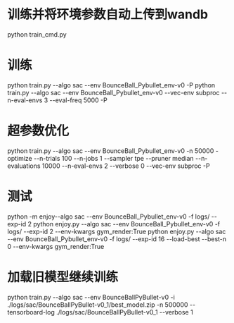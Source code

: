 # 训练并将环境参数自动上传到wandb
python train_cmd.py


# 训练

python train.py --algo sac --env BounceBall_Pybullet_env-v0 -P
python train.py --algo sac --env BounceBall_Pybullet_env-v0 --vec-env subproc --n-eval-envs 3 --eval-freq 5000 -P

# 超参数优化

python train.py --algo sac --env BounceBall_Pybullet_env-v0 -n 50000 -optimize --n-trials 100 --n-jobs 1 --sampler tpe --pruner median --n-evaluations 10000 --n-eval-envs 2 --verbose 0 --vec-env subproc -P

# 测试

python -m enjoy--algo sac --env BounceBall_Pybullet_env-v0 -f logs/ --exp-id 2
python enjoy.py --algo sac --env BounceBall_Pybullet_env-v0 -f logs/ --exp-id 2 --env-kwargs gym_render:True
python enjoy.py --algo sac --env BounceBall_Pybullet_env-v0 -f logs/ --exp-id 16 --load-best --best-n 0 --env-kwargs gym_render:True

# 加载旧模型继续训练
python train.py --algo sac --env BounceBallPyBullet-v0 -i ./logs/sac/BounceBallPyBullet-v0_1/best_model.zip -n 500000 --tensorboard-log ./logs/sac/BounceBallPyBullet-v0_1 --verbose 1
